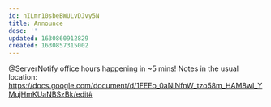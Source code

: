 ```yaml
---
id: nILmr10sbeBWULvDJvy5N
title: Announce
desc: ''
updated: 1630860912829
created: 1630857315002
---
```



@ServerNotify  office hours happening in ~5 mins!
Notes in the usual location:  https://docs.google.com/document/d/1FEEo_0aNiNfnW_tzo58m_HAM8wI_YMujHmKUaNBSzBk/edit#



